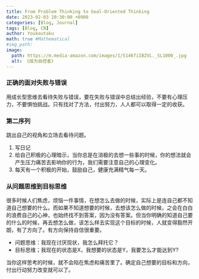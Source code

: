 ```yaml
---
title: From Problem Thinking to Goal-Oriented Thinking
date: 2023-02-03 20:30:00 +0900
categories: [Blog, Journal]
tags: [Blog, CN]
author: Youkoutaku
math: true #Mathematical
#img_path:
image:
  path: https://m.media-amazon.com/images/I/5146fiIBZVL._SL1000_.jpg
  alt: 《成为自控者》
---
```


### 正确的面对失败与错误

用成长型思维去看待失败与错误，要在失败与错误中总结出经验，不要有心理压力，不要惧怕挑战。只有找对了方法，付出努力，人人都可以取得一定的收获。

### 第二序列

跳出自己的视角和立场去看待问题。

1. 写日记
2. 给自己积极的心理暗示，当你总是在消极的去想一些事的时候，你的想法就会产生压力痛苦去影响你的行为，我们需要注意自己的心理变化。
3. 每天有一个积极的开始，鼓励自己，健康充满精气每一天。

### 从问题思维到目标思维

很多时候人们焦虑，烦恼一件事情，在想怎么去做的时候，实际上是连自己都不知道自己想要的什么。而如果不知道想要的时候，去想该怎么做的时候，之会在白白的浪费自己的心神，也始终找不到答案，因为没有答案。但当你明确的知道自己要的什么的时候，再去想怎么做，该怎么样去实现这个目标的时候，人就变得豁然开朗，有了方向了。有方向保持自信很重要。

- 问题思维：我现在讨厌现状，我怎么拜托它？
- 目标思维；我现在的状态是X，我想要的状态是Y，我要怎么才能达到Y?

当你这样思考的时候，就不会陷在焦虑和痛苦里了。确定自己想要的目标和方向，付出行动努力改变就可以了。
